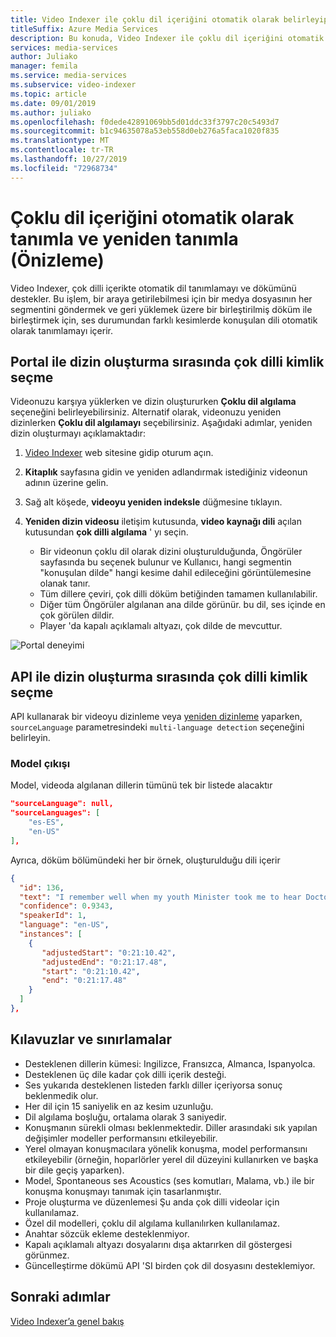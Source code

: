 ```yaml
---
title: Video Indexer ile çoklu dil içeriğini otomatik olarak belirleyip yeniden yapın
titleSuffix: Azure Media Services
description: Bu konuda, Video Indexer ile çoklu dil içeriğini otomatik olarak belirleme ve yeniden oluşturma işlemlerinin nasıl yapılacağı gösterilmiştir.
services: media-services
author: Juliako
manager: femila
ms.service: media-services
ms.subservice: video-indexer
ms.topic: article
ms.date: 09/01/2019
ms.author: juliako
ms.openlocfilehash: f0dede42891069bb5d01ddc33f3797c20c5493d7
ms.sourcegitcommit: b1c94635078a53eb558d0eb276a5faca1020f835
ms.translationtype: MT
ms.contentlocale: tr-TR
ms.lasthandoff: 10/27/2019
ms.locfileid: "72968734"
---
```

# <a name="automatically-identify-and-transcribe-multi-language-content-preview"></a>Çoklu dil içeriğini otomatik olarak tanımla ve yeniden tanımla (Önizleme)

Video Indexer, çok dilli içerikte otomatik dil tanımlamayı ve dökümünü destekler. Bu işlem, bir araya getirilebilmesi için bir medya dosyasının her segmentini göndermek ve geri yüklemek üzere bir birleştirilmiş döküm ile birleştirmek için, ses durumundan farklı kesimlerde konuşulan dili otomatik olarak tanımlamayı içerir. 

## <a name="choosing-multilingual-identification-on-indexing-with-portal"></a>Portal ile dizin oluşturma sırasında çok dilli kimlik seçme

Videonuzu karşıya yüklerken ve dizin oluştururken **Çoklu dil algılama** seçeneğini belirleyebilirsiniz. Alternatif olarak, videonuzu yeniden dizinlerken **Çoklu dil algılamayı** seçebilirsiniz. Aşağıdaki adımlar, yeniden dizin oluşturmayı açıklamaktadır:

1. [Video Indexer](https://vi.microsoft.com/) web sitesine gidip oturum açın.
1. **Kitaplık** sayfasına gidin ve yeniden adlandırmak istediğiniz videonun adının üzerine gelin. 
1. Sağ alt köşede, **videoyu yeniden indeksle** düğmesine tıklayın. 
1. **Yeniden dizin videosu** iletişim kutusunda, **video kaynağı dili** açılan kutusundan **çok dilli algılama** ' yı seçin.

    * Bir videonun çoklu dil olarak dizini oluşturulduğunda, Öngörüler sayfasında bu seçenek bulunur ve Kullanıcı, hangi segmentin "konuşulan dilde" hangi kesime dahil edileceğini görüntülemesine olanak tanır.
    * Tüm dillere çeviri, çok dilli döküm betiğinden tamamen kullanılabilir.
    * Diğer tüm Öngörüler algılanan ana dilde görünür. bu dil, ses içinde en çok görülen dildir.
    * Player 'da kapalı açıklamalı altyazı, çok dilde de mevcuttur.

![Portal deneyimi](./media/multi-language-identification-transcription/portal-experience.png)

## <a name="choosing-multilingual-identification-on-indexing-with-api"></a>API ile dizin oluşturma sırasında çok dilli kimlik seçme

API kullanarak bir videoyu dizinleme veya [yeniden dizinleme](https://api-portal.videoindexer.ai/docs/services/operations/operations/Re-Index-Video?) yaparken, `sourceLanguage` parametresindeki `multi-language detection` seçeneğini belirleyin.

### <a name="model-output"></a>Model çıkışı

Model, videoda algılanan dillerin tümünü tek bir listede alacaktır

```json
"sourceLanguage": null,
"sourceLanguages": [
    "es-ES",
    "en-US"
],
```

Ayrıca, döküm bölümündeki her bir örnek, oluşturulduğu dili içerir

```json
{
  "id": 136,
  "text": "I remember well when my youth Minister took me to hear Doctor King I was a teenager.",
  "confidence": 0.9343,
  "speakerId": 1,
  "language": "en-US",
  "instances": [
    {
       "adjustedStart": "0:21:10.42",
       "adjustedEnd": "0:21:17.48",
       "start": "0:21:10.42",
       "end": "0:21:17.48"
    }
  ]
},
```

## <a name="guidelines-and-limitations"></a>Kılavuzlar ve sınırlamalar

* Desteklenen dillerin kümesi: Ingilizce, Fransızca, Almanca, Ispanyolca.
* Desteklenen üç dile kadar çok dilli içerik desteği.
* Ses yukarıda desteklenen listeden farklı diller içeriyorsa sonuç beklenmedik olur.
* Her dil için 15 saniyelik en az kesim uzunluğu.
* Dil algılama boşluğu, ortalama olarak 3 saniyedir.
* Konuşmanın sürekli olması beklenmektedir. Diller arasındaki sık yapılan değişimler modeller performansını etkileyebilir.
* Yerel olmayan konuşmacılara yönelik konuşma, model performansını etkileyebilir (örneğin, hoparlörler yerel dil düzeyini kullanırken ve başka bir dile geçiş yaparken).
* Model, Spontaneous ses Acoustics (ses komutları, Malama, vb.) ile bir konuşma konuşmayı tanımak için tasarlanmıştır.
* Proje oluşturma ve düzenlemesi Şu anda çok dilli videolar için kullanılamaz.
* Özel dil modelleri, çoklu dil algılama kullanılırken kullanılamaz.
* Anahtar sözcük ekleme desteklenmiyor.
* Kapalı açıklamalı altyazı dosyalarını dışa aktarırken dil göstergesi görünmez.
* Güncelleştirme dökümü API 'SI birden çok dil dosyasını desteklemiyor.

## <a name="next-steps"></a>Sonraki adımlar

[Video Indexer’a genel bakış](video-indexer-overview.md)
